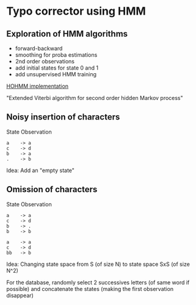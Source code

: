 # Typo corrector using HMM

## Exploration of HMM algorithms

- forward-backward
- smoothing for proba estimations
- 2nd order observations
- add initial states for state 0 and 1
- add unsupervised HMM training

[HOHMM implementation](https://github.com/jacobkrantz/Simple-HOHMM/blob/master/)

"Extended Viterbi algorithm for second order hidden Markov process"


## Noisy insertion of characters

State   Observation
```
a    -> a
c    -> d
b    -> a
.    -> b
```
Idea: Add an "empty state"




## Omission of characters

State   Observation
```
a    -> a
c    -> d
b    -> .
b    -> b

a    -> a
c    -> d
bb   -> b
```

Idea: Changing state space from S (of size N) to state space SxS (of size N^2)

For the database, randomly select 2 successives letters (of same word if possible)
and concatenate the states (making the first observation disappear)
